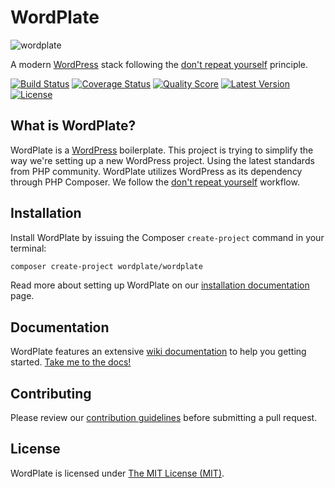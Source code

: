 WordPlate
=========

![wordplate](https://cloud.githubusercontent.com/assets/499192/9743256/a84e145c-5665-11e5-9ed1-235c0b395459.png)

A modern [WordPress](https://github.com/WordPress/WordPress) stack following the [don't repeat yourself](http://en.wikipedia.org/wiki/Don't_repeat_yourself) principle.

[![Build Status](https://img.shields.io/travis/wordplate/framework/master.svg?style=flat)](https://travis-ci.org/wordplate/framework)
[![Coverage Status](https://img.shields.io/scrutinizer/coverage/g/wordplate/framework.svg?style=flat)](https://scrutinizer-ci.com/g/wordplate/framework/code-structure)
[![Quality Score](https://img.shields.io/scrutinizer/g/wordplate/framework.svg?style=flat)](https://scrutinizer-ci.com/g/wordplate/framework)
[![Latest Version](https://img.shields.io/github/release/wordplate/wordplate.svg?style=flat)](https://github.com/wordplate/wordplate/releases)
[![License](https://img.shields.io/packagist/l/wordplate/wordplate.svg?style=flat)](https://packagist.org/packages/wordplate/wordplate)

## What is WordPlate?

WordPlate is a [WordPress](https://github.com/WordPress/WordPress) boilerplate. This project is trying to simplify the way we're setting up a new WordPress project. Using the latest standards from PHP community. WordPlate utilizes WordPress as its dependency through PHP Composer. We follow the [don't repeat yourself](http://en.wikipedia.org/wiki/Don't_repeat_yourself) workflow.

## Installation

Install WordPlate by issuing the Composer `create-project` command in your terminal:

```bash
composer create-project wordplate/wordplate
```

Read more about setting up WordPlate on our [installation documentation](https://github.com/wordplate/wordplate/wiki/installation) page.

## Documentation

WordPlate features an extensive [wiki documentation](https://github.com/wordplate/wordplate/wiki) to help you getting started. [Take me to the docs!](https://github.com/wordplate/wordplate/wiki)

## Contributing

Please review our [contribution guidelines](https://github.com/wordplate/framework/blob/master/CONTRIBUTING.md) before submitting a pull request.

## License

WordPlate is licensed under [The MIT License (MIT)](LICENSE).
